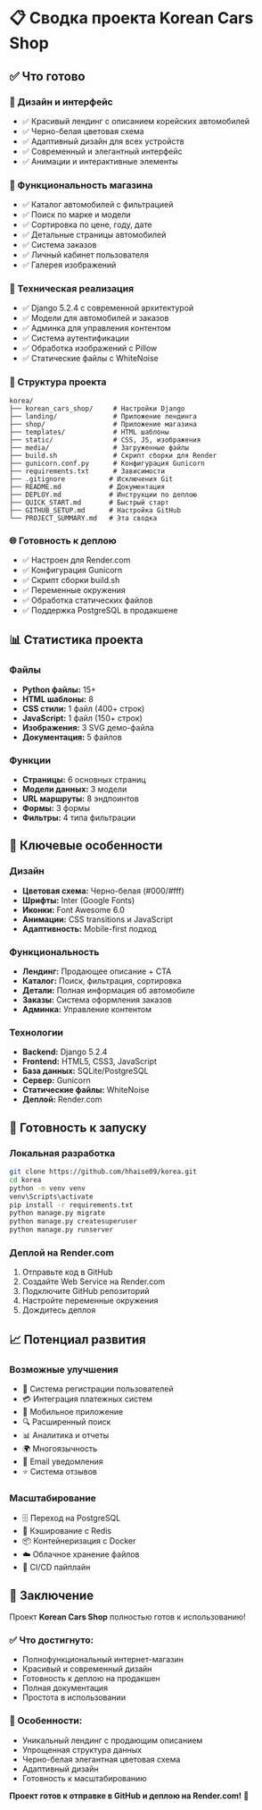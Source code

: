 # 📋 Сводка проекта Korean Cars Shop

## ✅ Что готово

### 🎨 Дизайн и интерфейс
- ✅ Красивый лендинг с описанием корейских автомобилей
- ✅ Черно-белая цветовая схема
- ✅ Адаптивный дизайн для всех устройств
- ✅ Современный и элегантный интерфейс
- ✅ Анимации и интерактивные элементы

### 🚗 Функциональность магазина
- ✅ Каталог автомобилей с фильтрацией
- ✅ Поиск по марке и модели
- ✅ Сортировка по цене, году, дате
- ✅ Детальные страницы автомобилей
- ✅ Система заказов
- ✅ Личный кабинет пользователя
- ✅ Галерея изображений

### 🔧 Техническая реализация
- ✅ Django 5.2.4 с современной архитектурой
- ✅ Модели для автомобилей и заказов
- ✅ Админка для управления контентом
- ✅ Система аутентификации
- ✅ Обработка изображений с Pillow
- ✅ Статические файлы с WhiteNoise

### 📁 Структура проекта
```
korea/
├── korean_cars_shop/     # Настройки Django
├── landing/              # Приложение лендинга
├── shop/                 # Приложение магазина
├── templates/            # HTML шаблоны
├── static/               # CSS, JS, изображения
├── media/                # Загруженные файлы
├── build.sh              # Скрипт сборки для Render
├── gunicorn.conf.py      # Конфигурация Gunicorn
├── requirements.txt      # Зависимости
├── .gitignore           # Исключения Git
├── README.md            # Документация
├── DEPLOY.md            # Инструкции по деплою
├── QUICK_START.md       # Быстрый старт
├── GITHUB_SETUP.md      # Настройка GitHub
└── PROJECT_SUMMARY.md   # Эта сводка
```

### 🌐 Готовность к деплою
- ✅ Настроен для Render.com
- ✅ Конфигурация Gunicorn
- ✅ Скрипт сборки build.sh
- ✅ Переменные окружения
- ✅ Обработка статических файлов
- ✅ Поддержка PostgreSQL в продакшене

## 📊 Статистика проекта

### Файлы
- **Python файлы:** 15+
- **HTML шаблоны:** 8
- **CSS стили:** 1 файл (400+ строк)
- **JavaScript:** 1 файл (150+ строк)
- **Изображения:** 3 SVG демо-файла
- **Документация:** 5 файлов

### Функции
- **Страницы:** 6 основных страниц
- **Модели данных:** 3 модели
- **URL маршруты:** 8 эндпоинтов
- **Формы:** 3 формы
- **Фильтры:** 4 типа фильтрации

## 🎯 Ключевые особенности

### Дизайн
- **Цветовая схема:** Черно-белая (#000/#fff)
- **Шрифты:** Inter (Google Fonts)
- **Иконки:** Font Awesome 6.0
- **Анимации:** CSS transitions и JavaScript
- **Адаптивность:** Mobile-first подход

### Функциональность
- **Лендинг:** Продающее описание + CTA
- **Каталог:** Поиск, фильтрация, сортировка
- **Детали:** Полная информация об автомобиле
- **Заказы:** Система оформления заказов
- **Админка:** Управление контентом

### Технологии
- **Backend:** Django 5.2.4
- **Frontend:** HTML5, CSS3, JavaScript
- **База данных:** SQLite/PostgreSQL
- **Сервер:** Gunicorn
- **Статические файлы:** WhiteNoise
- **Деплой:** Render.com

## 🚀 Готовность к запуску

### Локальная разработка
```bash
git clone https://github.com/hhaise09/korea.git
cd korea
python -m venv venv
venv\Scripts\activate
pip install -r requirements.txt
python manage.py migrate
python manage.py createsuperuser
python manage.py runserver
```

### Деплой на Render.com
1. Отправьте код в GitHub
2. Создайте Web Service на Render.com
3. Подключите GitHub репозиторий
4. Настройте переменные окружения
5. Дождитесь деплоя

## 📈 Потенциал развития

### Возможные улучшения
- 🔐 Система регистрации пользователей
- 💳 Интеграция платежных систем
- 📱 Мобильное приложение
- 🔍 Расширенный поиск
- 📊 Аналитика и отчеты
- 🌍 Многоязычность
- 📧 Email уведомления
- ⭐ Система отзывов

### Масштабирование
- 🗄️ Переход на PostgreSQL
- 🚀 Кэширование с Redis
- 📦 Контейнеризация с Docker
- ☁️ Облачное хранение файлов
- 🔄 CI/CD пайплайн

## 🎉 Заключение

Проект **Korean Cars Shop** полностью готов к использованию! 

### ✅ Что достигнуто:
- Полнофункциональный интернет-магазин
- Красивый и современный дизайн
- Готовность к деплою на продакшен
- Полная документация
- Простота в использовании

### 🌟 Особенности:
- Уникальный лендинг с продающим описанием
- Упрощенная структура данных
- Черно-белая элегантная цветовая схема
- Адаптивный дизайн
- Готовность к масштабированию

**Проект готов к отправке в GitHub и деплою на Render.com!** 🚀 